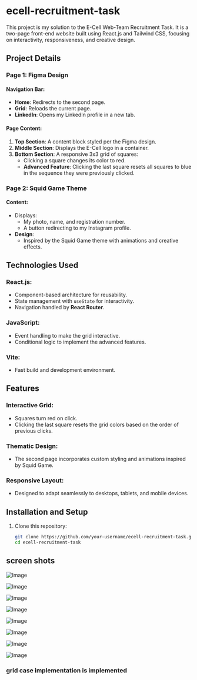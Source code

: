 # ecell-recruitment-task

This project is my solution to the E-Cell Web-Team Recruitment Task. It is a two-page front-end website built using React.js and Tailwind CSS, focusing on interactivity, responsiveness, and creative design.

## Project Details

### Page 1: Figma Design

#### Navigation Bar:
- **Home**: Redirects to the second page.
- **Grid**: Reloads the current page.
- **LinkedIn**: Opens my LinkedIn profile in a new tab.

#### Page Content:
1. **Top Section**: A content block styled per the Figma design.
2. **Middle Section**: Displays the E-Cell logo in a container.
3. **Bottom Section**: A responsive 3x3 grid of squares:
   - Clicking a square changes its color to red.
   - **Advanced Feature**: Clicking the last square resets all squares to blue in the sequence they were previously clicked.

### Page 2: Squid Game Theme

#### Content:
- Displays:
  - My photo, name, and registration number.
  - A button redirecting to my Instagram profile.
- **Design**:
  - Inspired by the Squid Game theme with animations and creative effects.

## Technologies Used

### React.js:
- Component-based architecture for reusability.
- State management with `useState` for interactivity.
- Navigation handled by **React Router**.

### JavaScript:
- Event handling to make the grid interactive.
- Conditional logic to implement the advanced features.

### Vite:
- Fast build and development environment.

## Features

### Interactive Grid:
- Squares turn red on click.
- Clicking the last square resets the grid colors based on the order of previous clicks.

### Thematic Design:
- The second page incorporates custom styling and animations inspired by Squid Game.

### Responsive Layout:
- Designed to adapt seamlessly to desktops, tablets, and mobile devices.

## Installation and Setup

1. Clone this repository:
   ```bash
   git clone https://github.com/your-username/ecell-recruitment-task.git
   cd ecell-recruitment-task
## screen shots
![Image](https://github.com/user-attachments/assets/35be9540-80db-4d6b-bcf5-6baa2df281ea)

![Image](https://github.com/user-attachments/assets/8f4f5601-45ed-470c-a4ac-5ce0b6a92809)

![Image](https://github.com/user-attachments/assets/81f20f82-ed0f-45c6-871d-81b7c6a94dec)

![Image](https://github.com/user-attachments/assets/1a2a100d-6673-4177-b5b9-202fc6a8a9f3)  

![Image](https://github.com/user-attachments/assets/ed9fafe3-a952-459a-8165-b7cc3fc21f68)

![Image](https://github.com/user-attachments/assets/af40265e-1371-42c7-8c3d-bd3cb3363546)

![Image](https://github.com/user-attachments/assets/7568894e-acc7-4da8-b590-0d97ea36a7a7)

![Image](https://github.com/user-attachments/assets/d0ef198a-66a7-4e3b-b985-4d8f6aced7dc)
### grid case implementation is implemented

